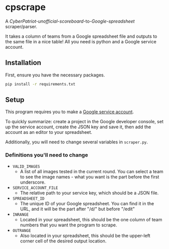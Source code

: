 # cpscrape
A *CyberPatriot-unofficial-scoreboard*-to-*Google-spreadsheet* scraper/parser.

It takes a column of teams from a Google spreadsheet file and outputs to the same file in a nice table! All you need is python and a Google service account.

## Installation
First, ensure you have the necessary packages.
```bash
pip install -r requirements.txt
```

## Setup
This program requires you to make a [Google service account](https://support.google.com/a/answer/7378726?hl=en).

To quickly summarize: create a project in the Google developer console, set up the service account, create the JSON key and save it, then add the account as an editor to your spreadsheet.

Additionally, you will need to change several variables in `scraper.py`.

### Definitions you'll need to change

- `VALID_IMAGES`
    - A list of all images tested in the current round. You can select a team to see the image names - what you want is the part before the first underscore.
- `SERVICE_ACCOUNT_FILE`
    - The relative path to your service key, which should be a JSON file.
- `SPREADSHEET_ID`
    - The unique ID of your Google spreadsheet. You can find it in the URL, and it will be the part after "/d/" but before "/edit"
- `INRANGE`
    - Located in your spreadsheet, this should be the one column of team numbers that you want the program to scrape.
- `OUTRANGE`
    - Also located in your spreadsheet, this should be the upper-left corner cell of the desired output location.